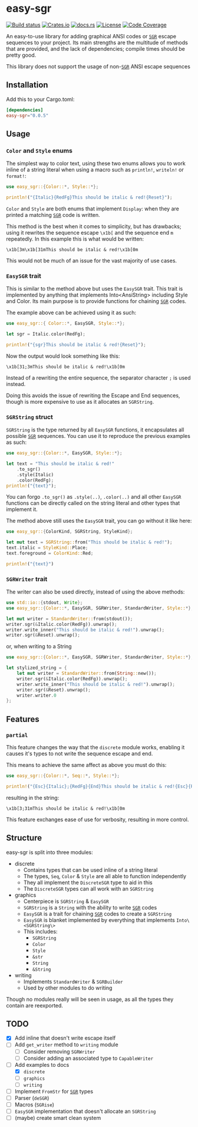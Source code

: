 # easy-sgr

[![Build status](https://github.com/4lineclear/easy-sgr/actions/workflows/rust.yml/badge.svg)](https://github.com/4lineclear/easy-sgr/actions) [![Crates.io](https://img.shields.io/crates/v/easy-sgr)](https://crates.io/crates/easy-sgr) [![docs.rs](https://img.shields.io/docsrs/easy-sgr)](https://docs.rs/easy-sgr) [![License](https://img.shields.io/crates/l/easy-sgr)](https://github.com/4lineclear/easy-sgr/blob/main/LICENSE) [![Code Coverage](https://codecov.io/gh/4lineclear/easy-sgr/branch/main/graph/badge.svg?token=0Q30XAW0PV)](https://codecov.io/gh/4lineclear/easy-sgr)

An easy-to-use library for adding graphical ANSI codes or [`SGR`][SGR] escape sequences to your project.
Its main strengths are the multitude of methods that are provided,
and the lack of dependencies; compile times should be pretty good.

This library does not support the usage of non-[`SGR`][SGR] ANSI escape sequences

## Installation

Add this to your Cargo.toml:

```toml
[dependencies]
easy-sgr="0.0.5"
```

## Usage

### `Color` and `Style` enums

The simplest way to color text, using these two enums allows you to
work inline of a string literal when using a macro such as
`println!`, `writeln!` or `format!`:

```rust
use easy_sgr::{Color::*, Style::*};

println!("{Italic}{RedFg}This should be italic & red!{Reset}");
```

`Color` and `Style` are both enums that implement `Display`: when they
are printed a matching [`SGR`][SGR] code is written.

This method is the best when it comes to simplicity, but has drawbacks;
using it rewrites the sequence escape  `\x1b[` and the sequence end `m` repeatedly.
In this example this is what would be written:

```plain
\x1b[3m\x1b[31mThis should be italic & red!\x1b[0m
```

This would not be much of an issue for the vast majority of use cases.

### `EasySGR` trait

This is similar to the method above but uses the `EasySGR` trait.
This trait is implemented by anything that implements Into\<AnsiString\> including Style and Color.
Its main purpose is to provide functions for chaining [`SGR`][SGR] codes.

The example above can be achieved using it as such:

```rust
use easy_sgr::{ Color::*, EasySGR, Style::*};

let sgr = Italic.color(RedFg);

println!("{sgr}This should be italic & red!{Reset}");
```

Now the output would look something like this:

```plain
\x1b[31;3mThis should be italic & red!\x1b[0m
```

Instead of a rewriting the entire sequence, the separator character `;` is used instead.

Doing this avoids the issue of rewriting the Escape and End sequences,
though is more expensive to use as it allocates an `SGRString`.

### `SGRString` struct

`SGRString` is the type returned by all `EasySGR` functions, it encapsulates all
possible [`SGR`][SGR] sequences. You can use it to reproduce the previous examples as such:

```rust
use easy_sgr::{Color::*, EasySGR, Style::*};

let text = "This should be italic & red!"
    .to_sgr()
    .style(Italic)
    .color(RedFg);
println!("{text}");
```

You can forgo `.to_sgr()` as `.style(..)`, `.color(..)` and all other `EasySGR` functions
can be directly called on the string literal and other types that implement it.

The method above still uses the `EasySGR` trait, you can go without it like here:

```rust
use easy_sgr::{ColorKind, SGRString, StyleKind};

let mut text = SGRString::from("This should be italic & red!");
text.italic = StyleKind::Place;
text.foreground = ColorKind::Red;

println!("{text}")
```

### `SGRWriter` trait

The writer can also be used directly, instead of using the above methods:

```rust
use std::io::{stdout, Write};
use easy_sgr::{Color::*, EasySGR, SGRWriter, StandardWriter, Style::*};

let mut writer = StandardWriter::from(stdout());
writer.sgr(&Italic.color(RedFg)).unwrap();
writer.write_inner("This should be italic & red!").unwrap();
writer.sgr(&Reset).unwrap();
```

or, when writing to a String

```rust
use easy_sgr::{Color::*, EasySGR, SGRWriter, StandardWriter, Style::*};

let stylized_string = {
    let mut writer = StandardWriter::from(String::new());
    writer.sgr(&Italic.color(RedFg)).unwrap();
    writer.write_inner("This should be italic & red!").unwrap();
    writer.sgr(&Reset).unwrap();
    writer.writer.0
};
```

## Features

### `partial`

This feature changes the way that the `discrete` module works,
enabling it causes it's types to not write the sequence escape and end.

This means to achieve the same affect as above you must do this:

```rust
use easy_sgr::{Color::*, Seq::*, Style::*};

println!("{Esc}{Italic};{RedFg}{End}This should be italic & red!{Esc}{Reset}{End}");
```

resulting in the string:

```plain
\x1b[3;31mThis should be italic & red!\x1b[0m
```

This feature exchanges ease of use for verbosity, resulting in more control.

## Structure

easy-sgr is split into three modules:

- discrete
    - Contains types that can be used inline of a string literal
    - The types, `Seq`, `Color` & `Style` are all able to function independently
    - They all implement the `DiscreteSGR` type to aid in this
    - The `DiscreteSGR` types can all work with an `SGRString`
- graphics
    - Centerpiece is `SGRString` & `EasySGR`
    - `SGRString` is a `String` with the ability to write [`SGR`][SGR] codes
    - `EasySGR` is a trait for chaining [`SGR`][SGR] codes to create a `SGRString`
    - `EasySGR` is blanket implemented by everything that implements `Into\<SGRString\>`
    - This includes:
        - `SGRString`
        - `Color`
        - `Style`
        - `&str`
        - `String`
        - `&String`
- writing
    - Implements `StandardWriter` & `SGRBuilder`
    - Used by other modules to do writing

Though no modules really will be seen in usage,
as all the types they contain are reexported.

[SGR]: https://en.wikipedia.org/wiki/ANSI_escape_code#SGR

## TODO

- [x] Add inline that doesn't write escape itself
- [ ] Add `get_writer` method to `writing` module
    - [ ] Consider removing `SGRWriter`
    - [ ] Consider adding an associated type to `CapableWriter`
- [ ] Add examples to docs
    - [x] `discrete`
    - [ ] `graphics`
    - [ ] `writing`
- [ ] Implement `FromStr` for [`SGR`][SGR] types
- [ ] Parser (`deSGR`)
- [ ] Macros (`SGRise`)
- [ ] `EasySGR` implementation that doesn't allocate an `SGRString`
- [ ] (maybe) create smart clean system
